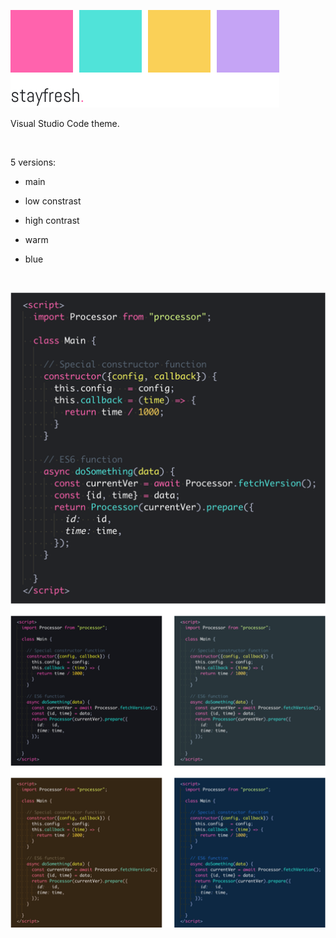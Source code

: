 ![](https://raw.githubusercontent.com/piotrekfracek/vsc-theme-stayfresh/master/readme.images/3Nfxsv.jpg)

Visual Studio Code theme.

 

5 versions:

-   main

-   low constrast

-   high contrast

-   warm

-   blue

 

![](https://raw.githubusercontent.com/piotrekfracek/vsc-theme-stayfresh/master/readme.images/UrbU2q.png)
